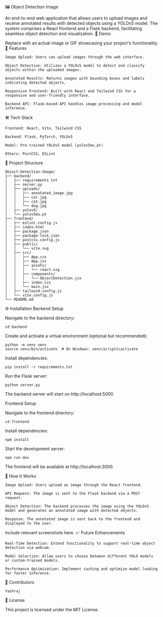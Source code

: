🖼️ Object Detection Image

An end-to-end web application that allows users to upload images and receive annotated results with detected objects using a YOLOv5 model. The system comprises a React frontend and a Flask backend, facilitating seamless object detection and visualization.
📸 Demo

Replace with an actual image or GIF showcasing your project's functionality.
🚀 Features

    Image Upload: Users can upload images through the web interface.

    Object Detection: Utilizes a YOLOv5 model to detect and classify objects within the uploaded images.

    Annotated Results: Returns images with bounding boxes and labels indicating detected objects.

    Responsive Frontend: Built with React and Tailwind CSS for a responsive and user-friendly interface.

    Backend API: Flask-based API handles image processing and model inference.

🛠️ Tech Stack

    Frontend: React, Vite, Tailwind CSS

    Backend: Flask, PyTorch, YOLOv5

    Model: Pre-trained YOLOv5 model (yolov5mu.pt)

    Others: PostCSS, ESLint

📂 Project Structure

    Object-Detection-Image/
    ├── backend/
    │   ├── requirements.txt
    │   ├── server.py
    │   ├── uploads/
    │   │   ├── annotated_image.jpg
    │   │   ├── car.jpg
    │   │   ├── cat.jpg
    │   │   └── dog.jpg
    │   ├── yolov5/
    │   └── yolov5mu.pt
    ├── frontend/
    │   ├── eslint.config.js
    │   ├── index.html
    │   ├── package.json
    │   ├── package-lock.json
    │   ├── postcss.config.js
    │   ├── public/
    │   │   └── vite.svg
    │   ├── src/
    │   │   ├── App.css
    │   │   ├── App.jsx
    │   │   ├── assets/
    │   │   │   └── react.svg
    │   │   ├── components/
    │   │   │   └── ObjectDetection.jsx
    │   │   ├── index.css
    │   │   └── main.jsx
    │   ├── tailwind.config.js
    │   └── vite.config.js
    └── README.md

⚙️ Installation
Backend Setup

Navigate to the backend directory:

    cd backend

Create and activate a virtual environment (optional but recommended):

    python -m venv venv
    source venv/bin/activate  # On Windows: venv\Scripts\activate

Install dependencies:

    pip install -r requirements.txt

Run the Flask server:

    python server.py

The backend server will start on http://localhost:5000.

Frontend Setup

Navigate to the frontend directory:

    cd frontend

Install dependencies:

    npm install

Start the development server:

    npm run dev

The frontend will be available at http://localhost:3000.

🧪 How It Works

    Image Upload: Users upload an image through the React frontend.

    API Request: The image is sent to the Flask backend via a POST request.

    Object Detection: The backend processes the image using the YOLOv5 model and generates an annotated image with detected objects.

    Response: The annotated image is sent back to the frontend and displayed to the user.


Include relevant screenshots here.
📈 Future Enhancements

    Real-Time Detection: Extend functionality to support real-time object detection via webcam.

    Model Selection: Allow users to choose between different YOLO models or custom-trained models.

    Performance Optimization: Implement caching and optimize model loading for faster inference.

🤝 Contributors

    Yashraj

📄 License

This project is licensed under the MIT License.
